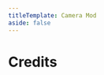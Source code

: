 ```yaml
---
titleTemplate: Camera Mod
aside: false
---
```


# Credits

<Credits :credits="credits"/>

<script setup>
const credits = [
  {
    element: { name: "Turkish translation" },
    name: {
      name: "oynthe",
      link: "https://legacy.curseforge.com/members/oynthe",
    },
  },
  {
    element: { name: "Chinese Simplified (China) translation" },
    name: {
      name: "Imbarainbow",
      link: "https://github.com/Imbarainbow",
    },
  },
  {
    element: { name: "Spanish translation" },
    name: {
      name: "Yupoman",
      link: "https://github.com/Yupoman",
    },
  },
  {
    element: { name: "Argentinian Spanish translation" },
    name: {
      name: "Yupoman",
      link: "https://github.com/Yupoman",
    },
  },
  {
    element: { name: "Russian translation" },
    name: {
      name: "NeverMall",
      link: "https://github.com/NeverMall",
    },
  },
  {
    element: { name: "Brazilian Portuguese translation" },
    name: {
      name: "flagar0",
      link: "https://github.com/flagar0",
    },
  },
  {
    element: { name: "Ukrainian translation" },
    name: {
      name: "prosplash1",
      link: "https://legacy.curseforge.com/members/prosplash1",
    },
  },
  {
    element: { name: "French translation" },
    name: {
      name: "BlackJamesYT",
      link: "https://github.com/BlackJamesYT",
    },
  },
  {
    element: { name: "Norwegian translation" },
    name: {
      name: "Bloodaxe95",
      link: "https://github.com/Bloodaxe95",
    },
  },
  {
    element: { name: "Korean translation" },
    name: {
      name: "gjeodnd12165",
      link: "https://github.com/gjeodnd12165",
    },
  },
  {
    element: { name: "Czech translation" },
    name: {
      name: "YanehCheck",
      link: "https://github.com/YanehCheck",
    },
  },
  {
    element: { name: "Spanish translation" },
    name: {
      name: "zeedif",
      link: "https://github.com/zeedif",
    },
  },
];
</script>
